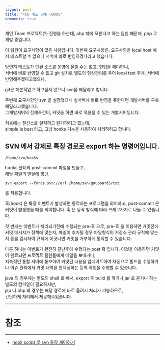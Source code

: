 ```yaml
---
layout: post
title: "자동 배포 SVN HOOKS"
comments: true
---
```


개인 Team 프로젝트(?) 진행을 하는데, php 밖에 모른다고 하는 팀원 때문에,
php 로 개발 중입니다.

이 팀원이 요구사항이 많은 사람입니다.
첫번째 요구사항은,
요구사항을 local host 에서 테스트할 수 없으니 서버에 바로 반영하겠다라고 했습니다.

당연히 테스트가 안된 소스를 운영에 올릴 수는 없고,
현업을 해야하니,  
서버에 바로 반영할 수 없고 git 설치로 별도의 형상관리를 두어 local test 후에,
서버에 반영해주겠다고했으나,

git은 해본적없고 하고싶지 않으니 svn을 해달라고 합니다.

두번째 요구사항인 svn 을 설정했더니 실서버에 바로 반영을 못한다면 개발서버를 구축해달라고했습니다.  
그개발서버의 전제조건이, 커밋을 하면 바로 적용될 수 있는 개발서버입니다.  

처음에는 젠킨스를 설치하고 뭔가하려고 했는데,  
simple is best 라고,
그냥 hooks 기능을 사용하여 처리하려고 합니다.

SVN 에서 강제로 특정 경로로 export 하는 명령어입니다.
----

```
/home/svn/hooks
```

hooks 폴더의 post-commit 파일을 만들고,  
해당 파일의 맨앞에 썻던,  

```
svn export --force svn://url /home/svn/gnuboard5/txt
```
를 적용합니다.  

훅(hook) 은 특정 이벤트가 발생하면 동작하는 프로그램을 의미하고, post-commit 은 커밋이 발생했을 때를 의미합니다.
훅 은 동작 방식에 따라 크게 2가지로 나눌 수 있습니다.

첫 번째는 이벤트가 처리되기전에 수행되는 pre-훅 으로,
pre-훅 을 이용하면 커밋전에 커밋 메시지가 정책에 맞는지, 파일이 추가될 경우 파일형식이 저장소 관리 규칙에 맞는지 등을 검사하여 규칙에 어긋나면 커밋을 거부하게 동작할 수 있습니다.

다른 하나는 이벤트가 완전히 끝난후에 수행되는 post 훅 입니다.
이것을 이용하면 커밋이 완료되면 프로젝트 팀원들에게 메일을 보내거나,  
지속적인 통합 서버에 통보하여 커밋된 내용을 업데이트하여 자동으로 빌드를 수행하거나 이슈 관리에서 커밋 내역을 인덱싱하는 등의 작업을 수행할 수 있습니다.  

java 의 경우에는 별도의 shell 로 빼서, export 후 build 를 하거나 jar 로 묻거나 하는 별도의 컴파일이 필요하지만,    
jsp 나 php 의 경우는 해당 경로에 바로 올려서 처리가 가능하므로,   
간단하게 처리해서 제공해주었습니다.  


-----
# 참조
-----

* [hook script 로 svn 동작 제어하기](https://www.lesstif.com/pages/viewpage.action?pageId=18220003)
